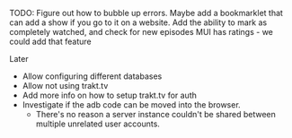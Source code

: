 TODO:
Figure out how to bubble up errors.
Maybe add a bookmarklet that can add a show if you go to it on a website.
Add the ability to mark as completely watched, and check for new episodes
MUI has ratings - we could add that feature

Later
* Allow configuring different databases
* Allow not using trakt.tv
* Add more info on how to setup trakt.tv for auth
* Investigate if the adb code can be moved into the browser. 
    * There's no reason a server instance couldn't be shared between multiple unrelated user accounts.


  